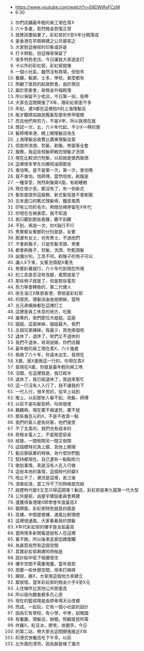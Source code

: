 - https://www.youtube.com/watch?v=E6DWiRxFCzM
- 6:30

1. 你們店鋪最年輕的員工現在貴X
1. 六十多歲，若然租金恢復正常
1. 就應該要結業了，彩虹邨於X至X年分期落成
1. 是香港在早期興建之公共屋邨之
1. 大家對這條邨的印象或許是
1. 打卡熱點，但這條邨保留了
1. 很多特色老店，今日讓我大家遊走打
1. 卡以外的彩虹邨，彩虹邨就像
1. 一個小社區，雖然沒有商場，但街市
1. 餐廳，髮廊，士多，學校，甚麼都有
1. 照顧了居民的起居飲食，由於商店
1. 屬於房委會，故租金升幅較慢
1. 所以保留不少老店，今日第一站，我帶
1. 大家去這間開張了X年，跟彩虹邨差不多
1. 年紀，連X都在這裡拍X的上海理髮店
1. 剛才聽將姑娘説舊髮型屋有修甲服務
1. 而且他們用剪力，不是X甲，所以我現在就
1. 想試一次，五，六十年代起，不少X一帶的理
1. 髮師傅來港，開上開理髮店為生
1. 上海理髮店收費比廣東理髮店貴
1. 但提供洗頭，剪髮，剃鬚，修面等全套
1. 服務，我這些飛髮師戦完頭髮才洗頭
1. 現在比較流行短髮，以前就是做西裝頭
1. 這裡很多學生光顯飛油頭那些
1. 害怕嗎，是不是第一次，第一次，害怕嗎
1. 我不害怕，信師傅，當然信啦，剃鬚是
1. 一種享受，用然剃鬚膏X面，有助睡眼
1. 現在很少見，都沒有了，有一些新式
1. 髮型屋提供這服務，新式髮型屋不會剃鬚
1. 日本進口的舊式理髮倚，鐵皮風筒
1. 印有公司的毛巾，時間彷彿停留在X年代
1. 你現在在做甚麼，我不知道
1. 我只聽到那些風聲，聽不到聽
1. 不到，再説一次，你X我行不行
1. 男賓都女賓都的分別就是，女賓
1. 那邊有女士，也有男士，不過他們
1. 不會剃鬚子，只是剪髮洗頭，男賓
1. 都會剃鬚子，剪髮，洗頭，吹乾頭髮
1. 設備分別，工具不同，剃鬚子的倚子可以
1. 讓人X下來，女賓洗頭就X著洗
1. 男賓趴著就行，六十年代到現在所用
1. 的工具是否沒有改變，風筒就是了
1. 那些椅子就是了，但是那些電剪
1. 剪力等會轉換的，第二代傳人
1. 徐生油江X移居香港，曾經是彩虹邨
1. 的居民，理髮店由爸爸開辦，當時
1. 五兄弟姨妹都在這裡打工
1. 這裡是員工休息的地方，吃飯
1. 誰煮的，我們那位大姐姐，這是
1. 姐姐，這是妹妹，姐姐最大，我們
1. 五個兄弟姨妹，我最少，其他兩個呢
1. 退休了，退休了，呢們又不退休的
1. 我們不退休，哥哥説做，你們店鋪
1. 最年輕的員工現在貴X，六十幾歲
1. 我做了六十年，你遠未出生，我現在
1. X歲，我X歲做這一行的，你現在貴X
1. 我現在X歲，你就是最年輕的員工嗎
1. 沒錯，在這裡我是，我已經半
1. 退休了，我已經退休了，我過來幫忙
1. 這一行沒有人入行了，我不讓我的下
1. 一代入行，很辛苦的，從早上站到
1. 晚上，以前那些人看不起，飛髮，師傅
1. 以前不是叫髮型師，叫飛發佬
1. 難聽嘛，現在要不做速剪，要不就
1. 那些幾百元的X，不是不收貴一點
1. 我們的客人是街坊客，他們接受
1. 不了太貴的，我們也有成本的
1. 房租水電人工，不是那麼容易
1. 經營，一間倒閉另一間又倒閉
1. 這個模特兒真上鏡，其他上開理
1. 髮店那結業的時候，為什麼你們能
1. 堅持都現在，自己還有一點點除力
1. 做到事情，真是沒有人在入行做
1. 這些本地的事情，這個時代的變X
1. 阻止不了，潮流是這樣，長江後
1. 浪推前浪，當工作不了的時候就完結
1. 經歷時代變X又怎只得這間理
1.髮店，彩虹邨是東九龍第一代大型
1. 公共屋邨，由屋宇建設委員會興建
1. 還獲得香港建X師學會年度最高X
1. 銀牌裝，彩虹邨特色就是四面是
1. 高樓，中間是矮樓，通風比較理想
1. 這裡很通風，大家看看我的頭髮
1. X年代彩虹邨的樓宇是全區最高
1. 當時很多新閒報道説有人在這裡
1. 看不開，所以後來走廊加建圍欄
1. 為甚麼突然有這個空間
1. 其實彩虹邨興建的時候是
1. 設計給中低下階層居住
1. 樓宇空間不需要用盡，當年居民
1. 想要一些休憩空間，用來打麻將
1. 踢球，踢X，大家用這個地方來建立
1. 鄰居情，當年彩虹邨的租金介乎X至X元
1. 入住條件比其他公共房屋高
1. 所以邨內醒套都多花心思
1. 現在的籃球場是由停車場天台改建
1. 而成，一起玩，它有一個小社區的設計
1. 因為它有學校，有小學，中學，幼稚園
1. 有餐廳，理髮店，辦館，照顧居民所需
1. 炸雞X，紅豆冰，膠凳，收銀亭，今日
1. 的第二站，帶大家去這間開張接近X年
1. 的港式快餐店吃下午茶，以前
1. 比外面的漂亮，因為裝裝條了幾次
